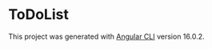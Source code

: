 # ToDoList

This project was generated with [Angular CLI](https://github.com/angular/angular-cli) version 16.0.2.
